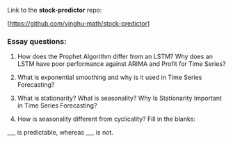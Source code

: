 Link to the **stock-predictor** repo: 

[https://github.com/yinghu-math/stock-predictor]

### Essay questions: 

1. How does the Prophet Algorithm differ from an LSTM? Why does an LSTM have poor performance against ARIMA and Profit for Time Series?


2. What is exponential smoothing and why is it used in Time Series Forecasting?

3. What is stationarity? What is seasonality? Why Is Stationarity Important in Time Series Forecasting?

4. How is seasonality different from cyclicality? Fill in the blanks:


___ is predictable, whereas ___ is not.



